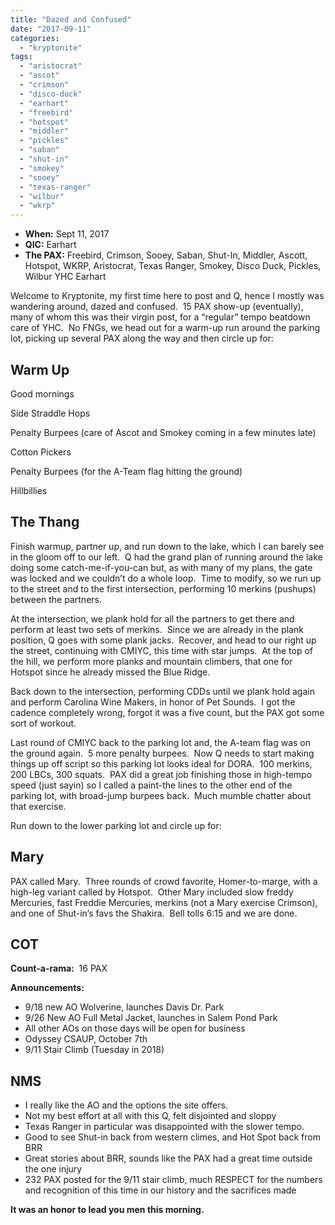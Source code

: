 ```yaml
---
title: "Dazed and Confused"
date: "2017-09-11"
categories: 
  - "kryptonite"
tags: 
  - "aristocrat"
  - "ascot"
  - "crimson"
  - "disco-duck"
  - "earhart"
  - "freebird"
  - "hotspot"
  - "middler"
  - "pickles"
  - "saban"
  - "shut-in"
  - "smokey"
  - "sooey"
  - "texas-ranger"
  - "wilbur"
  - "wkrp"
---
```


- **When:** Sept 11, 2017
- **QIC:** Earhart
- **The PAX:** Freebird, Crimson, Sooey, Saban, Shut-In, Middler, Ascott, Hotspot, WKRP, Aristocrat, Texas Ranger, Smokey, Disco Duck, Pickles, Wilbur YHC Earhart

Welcome to Kryptonite, my first time here to post and Q, hence I mostly was wandering around, dazed and confused.  15 PAX show-up (eventually), many of whom this was their virgin post, for a “regular” tempo beatdown care of YHC.  No FNGs, we head out for a warm-up run around the parking lot, picking up several PAX along the way and then circle up for:

## Warm Up

Good mornings

Side Straddle Hops

Penalty Burpees (care of Ascot and Smokey coming in a few minutes late)

Cotton Pickers

Penalty Burpees (for the A-Team flag hitting the ground)

Hillbillies

## The Thang

Finish warmup, partner up, and run down to the lake, which I can barely see in the gloom off to our left.  Q had the grand plan of running around the lake doing some catch-me-if-you-can but, as with many of my plans, the gate was locked and we couldn’t do a whole loop.  Time to modify, so we run up to the street and to the first intersection, performing 10 merkins (pushups) between the partners.

At the intersection, we plank hold for all the partners to get there and perform at least two sets of merkins.  Since we are already in the plank position, Q goes with some plank jacks.  Recover, and head to our right up the street, continuing with CMIYC, this time with star jumps.  At the top of the hill, we perform more planks and mountain climbers, that one for Hotspot since he already missed the Blue Ridge.

Back down to the intersection, performing CDDs until we plank hold again and perform Carolina Wine Makers, in honor of Pet Sounds.  I got the cadence completely wrong, forgot it was a five count, but the PAX got some sort of workout.

Last round of CMIYC back to the parking lot and, the A-team flag was on the ground again.  5 more penalty burpees.  Now Q needs to start making things up off script so this parking lot looks ideal for DORA.  100 merkins, 200 LBCs, 300 squats.  PAX did a great job finishing those in high-tempo speed (just sayin) so I called a paint-the lines to the other end of the parking lot, with broad-jump burpees back.  Much mumble chatter about that exercise.

Run down to the lower parking lot and circle up for:

## Mary

PAX called Mary.  Three rounds of crowd favorite, Homer-to-marge, with a high-leg variant called by Hotspot.  Other Mary included slow freddy Mercuries, fast Freddie Mercuries, merkins (not a Mary exercise Crimson), and one of Shut-in’s favs the Shakira.  Bell tolls 6:15 and we are done.

## COT

**Count-a-rama:**  16 PAX

**Announcements:**

- 9/18 new AO Wolverine, launches Davis Dr. Park
- 9/26 New AO Full Metal Jacket, launches in Salem Pond Park
- All other AOs on those days will be open for business
- Odyssey CSAUP, October 7th
- 9/11 Stair Climb (Tuesday in 2018)

## NMS

- I really like the AO and the options the site offers.
- Not my best effort at all with this Q, felt disjointed and sloppy
- Texas Ranger in particular was disappointed with the slower tempo.
- Good to see Shut-in back from western climes, and Hot Spot back from BRR
- Great stories about BRR, sounds like the PAX had a great time outside the one injury
- 232 PAX posted for the 9/11 stair climb, much RESPECT for the numbers and recognition of this time in our history and the sacrifices made

**It was an honor to lead you men this morning.**
